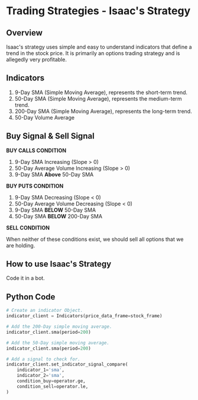# Trading Strategies - Isaac's Strategy

## Overview

Isaac's strategy uses simple and easy to understand indicators that define a trend in the stock price.
It is primarily an options trading strategy and is allegedly very profitable.

## Indicators

1. 9-Day SMA (Simple Moving Average), represents the short-term trend.
2. 50-Day SMA (Simple Moving Average), represents the medium-term trend.
3. 200-Day SMA (Simple Moving Average), represents the long-term trend.
4. 50-Day Volume Average

## Buy Signal & Sell Signal

**BUY CALLS CONDITION**
1. 9-Day SMA Increasing (Slope > 0)
2. 50-Day Average Volume Increasing (Slope > 0)
3. 9-Day SMA **Above** 50-Day SMA

**BUY PUTS CONDITION**
1. 9-Day SMA Decreasing (Slope < 0)
2. 50-Day Average Volume Decreasing (Slope < 0)
3. 9-Day SMA **BELOW** 50-Day SMA
4. 50-Day SMA **BELOW** 200-Day SMA
   
**SELL CONDITION**

When neither of these conditions exist, we should sell all options that we are holding.

## How to use Isaac's Strategy

Code it in a bot.

## Python Code

```python
# Create an indicator Object.
indicator_client = Indicators(price_data_frame=stock_frame)

# Add the 200-Day simple moving average.
indicator_client.sma(period=200)

# Add the 50-Day simple moving average.
indicator_client.sma(period=200)

# Add a signal to check for.
indicator_client.set_indicator_signal_compare(
    indicator_1='sma',
    indicator_2='sma',
    condition_buy=operator.ge,
    condition_sell=operator.le,
)
```
